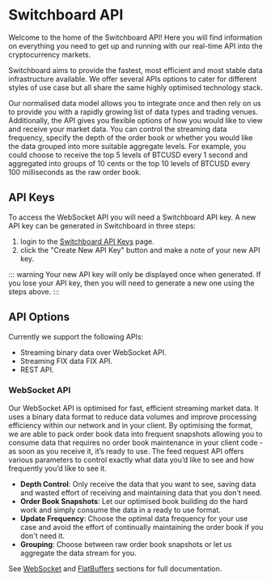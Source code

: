 # Switchboard API

Welcome to the home of the Switchboard API! Here you will find information on everything you
need to get up and running with our real-time API into the cryptocurrency markets.

Switchboard aims to provide the fastest, most efficient and most stable data
infrastructure available. We offer several APIs options to cater for different styles of use case
but all share the same highly optimised technology stack.

Our normalised data model allows you to integrate once and then rely on us to provide you with a
rapidly growing list of data types and trading venues. Additionally, the API gives you flexible
options of how you would like to view and receive your market data. You can control the streaming
data frequency, specify the depth of the order book or whether you would like the data grouped into
more suitable aggregate levels. For example, you could choose to receive the top 5 levels of BTCUSD
every 1 second and aggregated into groups of 10 cents or the top 10 levels of BTCUSD every 100
milliseconds as the raw order book.

## API Keys

To access the WebSocket API you will need a Switchboard API key. A new API key can be
generated in Switchboard in three steps:

1. login to the [Switchboard API Keys](https://switchboard.reactivemarkets.com/keys) page.
2. click the "Create New API Key" button and make a note of your new API key.

::: warning
Your new API key will only be displayed once when generated. If you lose your API key, then you will
need to generate a new one using the steps above.
:::

## API Options

Currently we support the following APIs:

- Streaming binary data over WebSocket API.
- Streaming FIX data FIX API.
- REST API.

### WebSocket API

Our WebSocket API is optimised for fast, efficient streaming market data. It uses a binary data
format to reduce data volumes and improve processing efficiency within our network and in your
client. By optimising the format, we are able to pack order book data into frequent snapshots
allowing you to consume data that requires no order book maintenance in your client code - as soon
as you receive it, it’s ready to use. The feed request API offers various parameters to control
exactly what data you’d like to see and how frequently you’d like to see it.

- **Depth Control**: Only receive the data that you want to see, saving data and wasted effort of
  receiving and maintaining data that you don't need.
- **Order Book Snapshots**: Let our optimised book building do the hard work and simply consume the
  data in a ready to use format.
- **Update Frequency**: Choose the optimal data frequency for your use case and avoid the effort of
  continually maintaining the order book if you don't need it.
- **Grouping**: Choose between raw order book snapshots or let us aggregate the data stream for you.

See [WebSocket](/api/websocket/) and [FlatBuffers](/api/flatbuffers/install/) sections for full
documentation.
